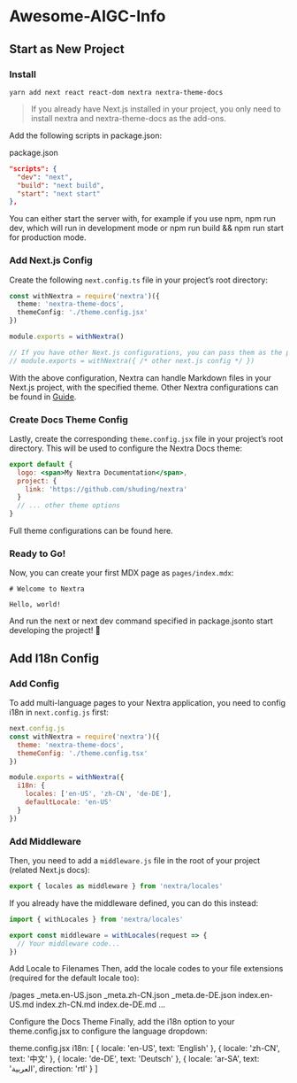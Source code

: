 # Awesome-AIGC-Info

## Start as New Project

### Install

```shell
yarn add next react react-dom nextra nextra-theme-docs
```

> If you already have Next.js installed in your project, you only need to install nextra and nextra-theme-docs as the add-ons.

Add the following scripts in package.json:

package.json

```json
"scripts": {
  "dev": "next",
  "build": "next build",
  "start": "next start"
},
```

You can either start the server with, for example if you use npm, npm run dev, which will run in development mode or npm run build && npm run start for production mode.

### Add Next.js Config

Create the following `next.config.ts` file in your project’s root directory:

```ts
const withNextra = require('nextra')({
  theme: 'nextra-theme-docs',
  themeConfig: './theme.config.jsx'
})

module.exports = withNextra()

// If you have other Next.js configurations, you can pass them as the parameter:
// module.exports = withNextra({ /* other next.js config */ })
```

With the above configuration, Nextra can handle Markdown files in your Next.js project, with the specified theme. Other Nextra configurations can be found in [Guide](https://nextra.site/docs/guide).

### Create Docs Theme Config
Lastly, create the corresponding `theme.config.jsx` file in your project’s root directory. This will be used to configure the Nextra Docs theme:

```jsx
export default {
  logo: <span>My Nextra Documentation</span>,
  project: {
    link: 'https://github.com/shuding/nextra'
  }
  // ... other theme options
}
```

Full theme configurations can be found here.

### Ready to Go!

Now, you can create your first MDX page as `pages/index.mdx`:

```mdx
# Welcome to Nextra

Hello, world!
```

And run the next or next dev command specified in package.jsonto start developing the project! 🎉

## Add I18n Config

### Add Config

To add multi-language pages to your Nextra application, you need to config i18n in `next.config.js` first:

```js
next.config.js
const withNextra = require('nextra')({
  theme: 'nextra-theme-docs',
  themeConfig: './theme.config.tsx'
})

module.exports = withNextra({
  i18n: {
    locales: ['en-US', 'zh-CN', 'de-DE'],
    defaultLocale: 'en-US'
  }
})
```

### Add Middleware

Then, you need to add a `middleware.js` file in the root of your project (related Next.js docs):

```js
export { locales as middleware } from 'nextra/locales'
```

If you already have the middleware defined, you can do this instead:

```js
import { withLocales } from 'nextra/locales'

export const middleware = withLocales(request => {
  // Your middleware code...
})
```

Add Locale to Filenames
Then, add the locale codes to your file extensions (required for the default locale too):

/pages
  _meta.en-US.json
  _meta.zh-CN.json
  _meta.de-DE.json
  index.en-US.md
  index.zh-CN.md
  index.de-DE.md
  ...

Configure the Docs Theme
Finally, add the i18n option to your theme.config.jsx to configure the language dropdown:

theme.config.jsx
i18n: [
  { locale: 'en-US', text: 'English' },
  { locale: 'zh-CN', text: '中文' },
  { locale: 'de-DE', text: 'Deutsch' },
  { locale: 'ar-SA', text: 'العربية', direction: 'rtl' }
]
